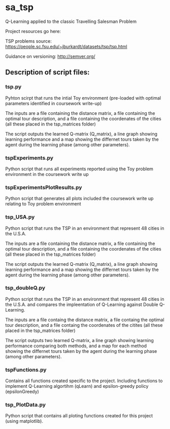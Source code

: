 # sa_tsp

Q-Learning applied to the classic Travelling Salesman Problem

Project resources go here:

TSP problems source: https://people.sc.fsu.edu/~jburkardt/datasets/tsp/tsp.html

Guidance on versioning: http://semver.org/

## Description of script files:

### tsp.py
Pyhton scirpt that runs the intial Toy environment (pre-loaded with optimal parameters identified in coursework write-up)

The inputs are a file containing the distance matrix, a file containing the optimal tour description, and a file containing the coordenates of the cities (all these placed in the tsp_matrices folder)

The script outputs the learned Q-matrix (Q_matrix), a line graph showing learning performance and a map showing the differnet tours taken by the agent during the learning phase (among other parameters).

### tspExperiments.py
Python script that runs all experiments reported using the Toy problem environment in the coursework write up

### tspExperimentsPlotResults.py
Python script that generates all plots included the coursework write up relating to Toy problem environment

### tsp_USA.py
Python script that runs the TSP in an environment that represent 48 cities in the U.S.A.

The inputs are a file containing the distance matrix, a file containing the optimal tour description, and a file containing the coordenates of the cities (all these placed in the tsp_matrices folder)

The script outputs the learned Q-matrix (Q_matrix), a line graph showing learning performance and a map showing the differnet tours taken by the agent during the learning phase (among other parameters).

### tsp_doubleQ.py
Python script that runs the TSP in an environment that represent 48 cities in the U.S.A. and compares the impleentation of Q-Learning against Double Q-Learning.

The inputs are a file containg the distance matrix, a file containg the optimal tour description, and a file containg the coordenates of the citites (all these placed in the tsp_matrices folder)

The script outputs two learned Q-matrix, a line graph showing learning performance comparing both methods, and a map for each method showing the differnet tours taken by the agent during the learning phase (among other parameters).

### tspFunctions.py
Contains all functions created specific to the project. Including functions to implement Q-Learning algortihm (qLearn) and epsilon-greedy policy (epsilonGreedy)

### tsp_PlotData.py
Python script that contains all ploting functions created for this project (using matplotlib).
